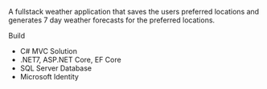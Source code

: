 A fullstack weather application that saves the users preferred locations and generates 7 day weather forecasts for the preferred locations.

Build
- C# MVC Solution
- .NET7, ASP.NET Core, EF Core
- SQL Server Database
- Microsoft Identity
